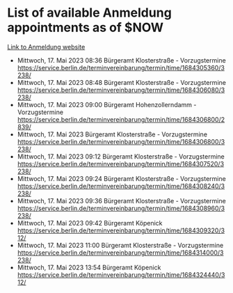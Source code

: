 # List of available Anmeldung appointments as of $NOW
[Link to Anmeldung website](https://service.berlin.de/terminvereinbarung/termin/tag.php?termin=1&anliegen[]=120686&dienstleisterlist=122210,122217,327316,122219,327312,122227,327314,122231,327346,122243,327348,122254,122252,329742,122260,329745,122262,329748,122271,327278,122273,327274,122277,327276,330436,122280,327294,122282,327290,122284,327292,122291,327270,122285,327266,122286,327264,122296,327268,150230,329760,122297,327286,122294,327284,122312,329763,122314,329775,122304,327330,122311,327334,122309,327332,317869,122281,327352,122279,329772,122283,122276,327324,122274,327326,122267,329766,122246,327318,122251,327320,122257,327322,122208,327298,122226,327300&herkunft=http%3A%2F%2Fservice.berlin.de%2Fdienstleistung%2F120686%2F)
- Mittwoch, 17. Mai 2023 08:36 Bürgeramt Klosterstraße - Vorzugstermine https://service.berlin.de/terminvereinbarung/termin/time/1684305360/3238/
- Mittwoch, 17. Mai 2023 08:48 Bürgeramt Klosterstraße - Vorzugstermine https://service.berlin.de/terminvereinbarung/termin/time/1684306080/3238/
- Mittwoch, 17. Mai 2023 09:00 Bürgeramt Hohenzollerndamm - Vorzugstermine https://service.berlin.de/terminvereinbarung/termin/time/1684306800/2839/
- Mittwoch, 17. Mai 2023  Bürgeramt Klosterstraße - Vorzugstermine https://service.berlin.de/terminvereinbarung/termin/time/1684306800/3238/
- Mittwoch, 17. Mai 2023 09:12 Bürgeramt Klosterstraße - Vorzugstermine https://service.berlin.de/terminvereinbarung/termin/time/1684307520/3238/
- Mittwoch, 17. Mai 2023 09:24 Bürgeramt Klosterstraße - Vorzugstermine https://service.berlin.de/terminvereinbarung/termin/time/1684308240/3238/
- Mittwoch, 17. Mai 2023 09:36 Bürgeramt Klosterstraße - Vorzugstermine https://service.berlin.de/terminvereinbarung/termin/time/1684308960/3238/
- Mittwoch, 17. Mai 2023 09:42 Bürgeramt Köpenick https://service.berlin.de/terminvereinbarung/termin/time/1684309320/312/
- Mittwoch, 17. Mai 2023 11:00 Bürgeramt Klosterstraße - Vorzugstermine https://service.berlin.de/terminvereinbarung/termin/time/1684314000/3238/
- Mittwoch, 17. Mai 2023 13:54 Bürgeramt Köpenick https://service.berlin.de/terminvereinbarung/termin/time/1684324440/312/
